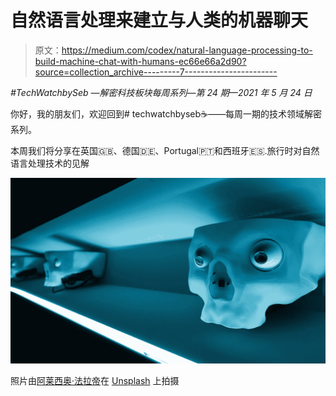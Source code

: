 # 自然语言处理来建立与人类的机器聊天

> 原文：<https://medium.com/codex/natural-language-processing-to-build-machine-chat-with-humans-ec66e66a2d90?source=collection_archive---------7----------------------->

*#TechWatchbySeb —解密科技板块每周系列—第 24 期—2021 年 5 月 24 日*

你好，我的朋友们，欢迎回到# techwatchbyseb☕️——每周一期的技术领域解密系列。

本周我们将分享在英国🇬🇧、德国🇩🇪、Portugal🇵🇹和西班牙🇪🇸.旅行时对自然语言处理技术的见解

![](img/7f7f52fb58f59d1681e163c27ea8caec.png)

照片由[阿莱西奥·法拉帝](https://unsplash.com/@ilferrets?utm_source=medium&utm_medium=referral)在 [Unsplash](https://unsplash.com?utm_source=medium&utm_medium=referral) 上拍摄